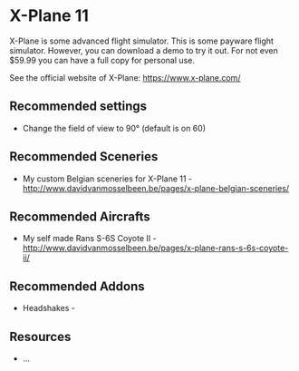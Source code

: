 # X-Plane 11

X-Plane is some advanced flight simulator. This is some payware flight simulator. However, you can download a demo to try it out. For not even $59.99 you can have a full copy for personal use.

See the official website of X-Plane: https://www.x-plane.com/

## Recommended settings

 * Change the field of view to 90° (default is on 60)

## Recommended Sceneries

 * My custom Belgian sceneries for X-Plane 11 - http://www.davidvanmosselbeen.be/pages/x-plane-belgian-sceneries/
 
## Recommended Aircrafts

 * My self made Rans S-6S Coyote II - http://www.davidvanmosselbeen.be/pages/x-plane-rans-s-6s-coyote-ii/
 
## Recommended Addons

* Headshakes -  

## Resources

* ...